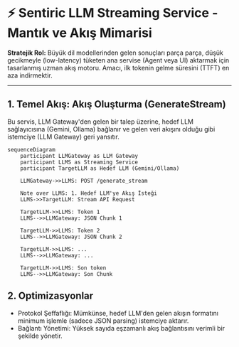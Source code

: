 # ⚡ Sentiric LLM Streaming Service - Mantık ve Akış Mimarisi

**Stratejik Rol:** Büyük dil modellerinden gelen sonuçları parça parça, düşük gecikmeyle (low-latency) tüketen ana servise (Agent veya UI) aktarmak için tasarlanmış uzman akış motoru. Amacı, ilk tokenin gelme süresini (TTFT) en aza indirmektir.

---

## 1. Temel Akış: Akış Oluşturma (GenerateStream)

Bu servis, LLM Gateway'den gelen bir talep üzerine, hedef LLM sağlayıcısına (Gemini, Ollama) bağlanır ve gelen veri akışını olduğu gibi istemciye (LLM Gateway) geri yansıtır.

```mermaid
sequenceDiagram
    participant LLMGateway as LLM Gateway
    participant LLMS as Streaming Service
    participant TargetLLM as Hedef LLM (Gemini/Ollama)
    
    LLMGateway->>LLMS: POST /generate_stream
    
    Note over LLMS: 1. Hedef LLM'ye Akış İsteği
    LLMS->>TargetLLM: Stream API Request
    
    TargetLLM->>LLMS: Token 1
    LLMS-->>LLMGateway: JSON Chunk 1
    
    TargetLLM->>LLMS: Token 2
    LLMS-->>LLMGateway: JSON Chunk 2
    
    TargetLLM->>LLMS: ...
    LLMS-->>LLMGateway: ...
    
    TargetLLM->>LLMS: Son token
    LLMS-->>LLMGateway: Son Chunk
```

## 2. Optimizasyonlar
* Protokol Şeffaflığı: Mümkünse, hedef LLM'den gelen akışın formatını minimum işlemle (sadece JSON parsing) istemciye aktarır.
* Bağlantı Yönetimi: Yüksek sayıda eşzamanlı akış bağlantısını verimli bir şekilde yönetir.